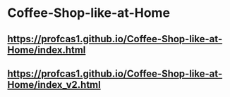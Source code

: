 # Coffee-Shop-like-at-Home

## https://profcas1.github.io/Coffee-Shop-like-at-Home/index.html
## https://profcas1.github.io/Coffee-Shop-like-at-Home/index_v2.html
